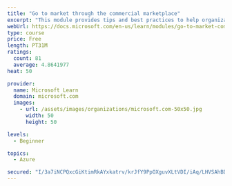 ```yaml
---
title: "Go to market through the commercial marketplace"
excerpt: "This module provides tips and best practices to help organizations create their business plan for success in the commercial marketplace"
webUrl: https://docs.microsoft.com/en-us/learn/modules/go-to-market-commercial-marketplace/
type: course
price: Free
length: PT31M
ratings:
  count: 81
  average: 4.8641977
heat: 50

provider:
  name: Microsoft Learn
  domain: microsoft.com
  images:
    - url: /assets/images/organizations/microsoft.com-50x50.jpg
      width: 50
      height: 50

levels:
  - Beginner

topics:
  - Azure

secured: "I/3a7iNCPQxcGiKtimRkAYxkatrv/krJfY9PpOXguvXLtVDI/iAq/LHVSAhBDU0nNxWcmpLZawmoAuXzxTbr/RlL/7Gw+X6lbI8GJLe3VGpvcOip2bTSJQg6QQR+PcYiE4wL3iG2sSbTU/oyJasRhkBmEoxh4kIjOVpy3dqyXcaa3sU3cgnC1DDiFpayssdc2+BF7FUfnwFXwznDVDS/b5plgL7LaGapLgHQhsuOrC8jK+n0ft6Y8KP/HAgMWgcviS88vbh0cg8crYe+HHLjlmZxJ+6/JqvU0FtHC7sjljxtxTMbVu706xNWSZCBJ+RDJHLK1PAo2hK56bdKUuIPehv8nLKiXrkyzsb7Qwj9uz8+0AYn3eND/as+AjGwv4jsgKDqy0l22d3ZG44mL/UuxbTuqwWi7XBTZGK/E1ORAr4=;4dpx20xs2hZCANU3GrhmLQ=="
---
```


